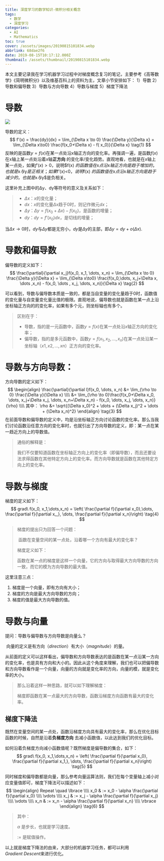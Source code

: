 ```yaml
---
title: 深度学习的数学知识-微积分相关概念
tags:
  - 数学
  - 深度学习
categories:
  - AI
  - Mathematics
toc: true
cover: /assets/images/20190815101834.webp
abbrlink: 68dae2f6
date: 2019-08-15T10:17:12.000Z
thumbnail: /assets/thumbnail/20190815101834.webp
---
```


本文主要记录我在学习机器学习过程中对梯度概念复习的笔记，主要参考《高等数学》《简明微积分》以及维基百科上的资料为主，文章小节安排如下：
1）导数 2）导数和偏导数 3）导数与方向导数 4）导数与梯度 5）梯度下降法

<!-- more -->

# 导数

![](/assets/images/20190815110220.webp)

导数的定义：
$$
f'(x) = \frac{dy}{dx} = \lim_{\Delta x \to 0} \frac{\Delta y}{\Delta x} = \lim_{\Delta x\to0} \frac{f(x_0+\Delta x) - f(
x_0)}{\Delta x}
\tag{1}
$$
反映的是函数$y=f(x)$在某一点处沿x轴正方向的变化率。再强调一遍，是函数$f(x)$在x轴上某一点处沿着$x$轴**正方向**
的变化率/变化趋势。直观地看，也就是在$x$轴上某一点处，如果$f’(x)>0$，说明$f(x)
$的函数值在$x$点沿$x$轴正方向是趋于增加的，也就是$x$与$y$是正相关；如果$f’(x)<0$，说明$f(x)
$的函数值在$x$点沿$x$轴正方向是趋于减少的，也就是$x$与$y$是负相关。

这里补充上图中的Δy、dy等符号的意义及关系如下：

> * $\Delta x$：$x$的变化量；
> * $dx$：$x$的变化量$Δx$趋于0时，则记作微元$dx$；
> * $Δy$：$Δy=f(x_0+Δx)-f(x_0)$，是函数的增量；
> * $dy$：$dy=f’(x_0)dx$，是切线的增量；

当$Δx→0$时，$dy$与$Δy$都是无穷小，$dy$是$Δy$的主部，即$Δy=dy+o(Δx)$.

# 导数和偏导数

偏导数的定义如下：
$$
\frac{\partial}{\partial x_j}f(x_0, x_1, \dots, x_n)
= \lim_{\Delta x \to 0} \frac{\Delta y}{\Delta x}
= \lim_{\Delta x\to0} \frac{f(x_0,\dots, x_j+\Delta x, \dots ,x_n) - f(x_0, \dots , x_j, \dots, x_n)}{\Delta x}
\tag{2}
$$

可以看到，导数与偏导数本质是一致的，都是当自变量的变化量趋于0时，函数值的变化量与自变量变化量比值的极限。直观地说，偏导数也就是函数在某一点上沿坐标轴正方向的的变化率，如果有多个元，则坐标轴也有多个。

> 区别在于：
> * 导数，指的是一元函数中，函数$y=f(x)$在某一点处沿$x$轴正方向的变化率；
> * 偏导数，指的是多元函数中，函数$y=f(x_1,x_2,…,x_n)$在某一点处沿某一坐标轴$（x1,x2,…,xn）$正方向的变化率。

# 导数与方向导数：

方向导数的定义如下：
$$
\begin{align}
\frac{\partial}{\partial l}f(x_0, \dots, x_n) &= \lim_{\rho \to 0} \frac{\Delta y}{\Delta x} \\\\
&= \lim_{\rho \to 0}\frac{f(x_0+\Delta x_0, \dots, x_j+\Delta x_j, \dots, x_n+\Delta x_n) - f(x_0, \dots, x_j, \dots,
x_n)}{\rho} \\\\
其中： \rho &= \sqrt{(\Delta x_0)^2 + \dots + (\Delta x_j)^2 + \dots + (\Delta x_n)^2}
\end{align}
\tag{3}
$$
在前面导数和偏导数的定义中，均是沿坐标轴正方向讨论函数的变化率。那么当我们讨论函数沿任意方向的变化率时，也就引出了方向导数的定义，即：某一点在某一趋近方向上的导数值。

> 通俗的解释是：
>
> ​ 我们不仅要知道函数在坐标轴正方向上的变化率（即偏导数），而且还要设法求得函数在其他特定方向上的变化率。而方向导数就是函数在其他特定方向上的变化率。

# 导数与梯度

梯度的定义如下：
$$
grad\ f(x_0, x_1,\dots,x_n) = \left( \frac{\partial f}{\partial x_0},\dots, \frac{\partial f}{\partial x_,}, \dots,
\frac{\partial f}{\partial x_n}\right)
\tag{4}
$$

> 梯度的提出只为回答一个问题：
>
> ​ 函数在变量空间的某一点处，沿着哪一个方向有最大的变化率？
>
> 梯度定义如下：
>
> ​ 函数在某一点的梯度是这样一个向量，它的方向与取得最大方向导数的方向一致，而它的模为方向导数的最大值。

这里注意三点：

1. 梯度是一个向量，即有方向有大小；
2. 梯度的方向是最大方向导数的方向；
3. 梯度的值是最大方向导数的值。

# 导数与向量

提问：导数与偏导数与方向导数是向量么？

​ 向量的定义是有方向$（direction）$有大小$（magnitude）$的量。

从前面的定义可以这样看出，偏导数和方向导数表达的是函数在某一点沿某一方向的变化率，也是具有方向和大小的。因此从这个角度来理解，我们也可以把偏导数和方向导数看作是一个向量，向量的方向就是变化率的方向，向量的模，就是变化率的大小。

> 那么沿着这样一种思路，就可以如下理解梯度：
>
> ​ 梯度即函数在某一点最大的方向导数，函数沿梯度方向函数有最大的变化率。

## **梯度下降法**

既然在变量空间的某一点处，函数沿梯度方向具有最大的变化率，那么在优化目标函数的时候，自然是沿着**负梯度方向**
去减小函数值，以此达到我们的优化目标。

如何沿着负梯度方向减小函数值呢？既然梯度是偏导数的集合，如下：
$$
grad\ f(x_0, x_1,\dots,x_n) = \left( \frac{\partial f}{\partial x_0}, \frac{\partial f}{\partial x_1,}, \dots,
\frac{\partial f}{\partial x_n}\right)
\tag{5}
$$

同时梯度和偏导数都是向量，那么参考向量运算法则，我们在每个变量轴上减小对应变量值即可，梯度下降法可以描述如下：
$$
\begin{align}
Repeat \quad \lbrace \\\\
x_0 & := x_0 - \alpha \frac{\partial f}{\partial x_0} \\\\
\vdots \\\\
x_j & := x_j - \alpha \frac{\partial f}{\partial x_j} \\\\
\vdots \\\\
x_n & := x_n - \alpha \frac{\partial f}{\partial x_n} \\\\
\rbrace
\end{align}
\tag{6}
$$

> 其中：
>
> $\alpha$ 是步长，也就是学习速度。
>
> $:=$ 是赋值操作。

以上就是梯度下降法的由来，大部分的机器学习任务，都可以利用$Gradient\ Descent$来进行优化。
